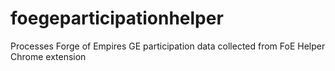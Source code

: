 # foegeparticipationhelper
Processes Forge of Empires GE participation data collected from FoE Helper Chrome extension
